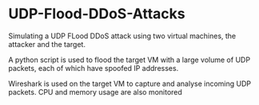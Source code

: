 # UDP-Flood-DDoS-Attacks

Simulating a UDP FLood DDoS attack using two virtual machines, the attacker and the target. 

A python script is used to flood the target VM with a large volume of UDP packets, each of which have spoofed IP addresses. 

Wireshark is used on the target VM to capture and analyse incoming UDP packets. CPU and memory usage are also monitored
